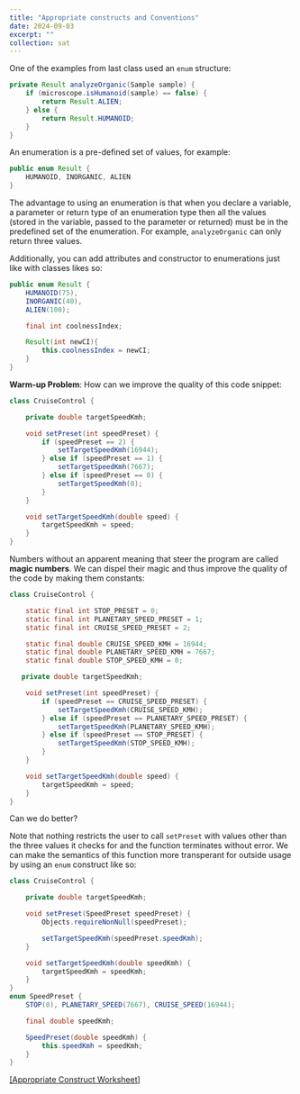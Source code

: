 ```yaml
---
title: "Appropriate constructs and Conventions"
date: 2024-09-03
excerpt: ""
collection: sat
---
```


One of the examples from last class used an ```enum``` structure:

```Java
private Result analyzeOrganic(Sample sample) {
    if (microscope.isHumanoid(sample) == false) {
        return Result.ALIEN;
    } else {
        return Result.HUMANOID;
    }
}
```

An enumeration is a pre-defined set of values, for example:

```Java
public enum Result {
    HUMANOID, INORGANIC, ALIEN
}
```

The advantage to using an enumeration is that when you declare a variable, a parameter or return type of an enumeration type then all the values (stored in the variable, passed to the parameter or returned) must be in the predefined set of the enumeration. For example, ```analyzeOrganic``` can only return three values.

Additionally, you can add attributes and constructor to enumerations just like with classes likes so:

```Java
public enum Result {
    HUMANOID(75), 
    INORGANIC(40), 
    ALIEN(100);

    final int coolnessIndex;

    Result(int newCI){
        this.coolnessIndex = newCI;
    }
}
```

**Warm-up Problem**: How can we improve the quality of this code snippet:

```Java
class CruiseControl {

    private double targetSpeedKmh;

    void setPreset(int speedPreset) {
        if (speedPreset == 2) {
            setTargetSpeedKmh(16944);
        } else if (speedPreset == 1) {
            setTargetSpeedKmh(7667);
        } else if (speedPreset == 0) {
            setTargetSpeedKmh(0);
        }
    }

    void setTargetSpeedKmh(double speed) {
        targetSpeedKmh = speed;
    }
}
```

Numbers without an apparent meaning that steer the program are called **magic numbers**. We can dispel their magic and thus improve the quality of the code by making them constants:

```Java
class CruiseControl {

    static final int STOP_PRESET = 0;
    static final int PLANETARY_SPEED_PRESET = 1;
    static final int CRUISE_SPEED_PRESET = 2;

    static final double CRUISE_SPEED_KMH = 16944;
    static final double PLANETARY_SPEED_KMH = 7667;
    static final double STOP_SPEED_KMH = 0;

   private double targetSpeedKmh;

    void setPreset(int speedPreset) {
        if (speedPreset == CRUISE_SPEED_PRESET) {
            setTargetSpeedKmh(CRUISE_SPEED_KMH);
        } else if (speedPreset == PLANETARY_SPEED_PRESET) {
            setTargetSpeedKmh(PLANETARY_SPEED_KMH);
        } else if (speedPreset == STOP_PRESET) {
            setTargetSpeedKmh(STOP_SPEED_KMH);
        }
    }

    void setTargetSpeedKmh(double speed) {
        targetSpeedKmh = speed;
    }
}
```

Can we do better?

Note that nothing restricts the user to call ```setPreset``` with values other than the three values it checks for and the function terminates without error. We can make the semantics of this function more transperant for outside usage by using an ```enum``` construct like so:

```Java
class CruiseControl {

    private double targetSpeedKmh;

    void setPreset(SpeedPreset speedPreset) {
        Objects.requireNonNull(speedPreset);

        setTargetSpeedKmh(speedPreset.speedKmh);
    }

    void setTargetSpeedKmh(double speedKmh) {
        targetSpeedKmh = speedKmh;
    }
}
enum SpeedPreset {
    STOP(0), PLANETARY_SPEED(7667), CRUISE_SPEED(16944);

    final double speedKmh;

    SpeedPreset(double speedKmh) {
        this.speedKmh = speedKmh;
    }
}
```

[[Appropriate Construct Worksheet]](8_30.pdf)
